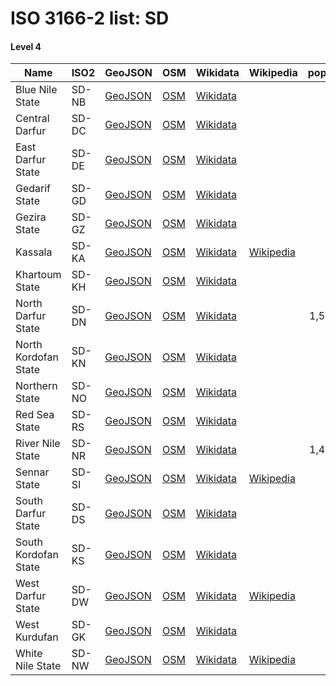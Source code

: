 # ISO 3166-2 list: SD


#### Level 4
Name | ISO2 | GeoJSON | OSM | Wikidata | Wikipedia | population 
--- | --- | --- | --- | --- | --- | --: 
Blue Nile State | SD-NB | [GeoJSON](../../geojson/q8/iso2/SD/SD-NB.geojson) | [OSM](https://www.openstreetmap.org/relation/3774677) | [Wikidata](https://www.wikidata.org/wiki/Q309489) |  | 
Central Darfur | SD-DC | [GeoJSON](../../geojson/q8/iso2/SD/SD-DC.geojson) | [OSM](https://www.openstreetmap.org/relation/3774671) | [Wikidata](https://www.wikidata.org/wiki/Q4116493) |  | 
East Darfur State | SD-DE | [GeoJSON](../../geojson/q8/iso2/SD/SD-DE.geojson) | [OSM](https://www.openstreetmap.org/relation/3774670) | [Wikidata](https://www.wikidata.org/wiki/Q3545641) |  | 
Gedarif State | SD-GD | [GeoJSON](../../geojson/q8/iso2/SD/SD-GD.geojson) | [OSM](https://www.openstreetmap.org/relation/3774675) | [Wikidata](https://www.wikidata.org/wiki/Q309478) |  | 
Gezira State | SD-GZ | [GeoJSON](../../geojson/q8/iso2/SD/SD-GZ.geojson) | [OSM](https://www.openstreetmap.org/relation/3774674) | [Wikidata](https://www.wikidata.org/wiki/Q309469) |  | 
Kassala | SD-KA | [GeoJSON](../../geojson/q8/iso2/SD/SD-KA.geojson) | [OSM](https://www.openstreetmap.org/relation/3774665) | [Wikidata](https://www.wikidata.org/wiki/Q954963) | [Wikipedia](http://en.wikipedia.org/wiki/ar%3A%D9%88%D9%84%D8%A7%D9%8A%D8%A9%20%D9%83%D8%B3%D9%84%D8%A7) | 
Khartoum State | SD-KH | [GeoJSON](../../geojson/q8/iso2/SD/SD-KH.geojson) | [OSM](https://www.openstreetmap.org/relation/3774673) | [Wikidata](https://www.wikidata.org/wiki/Q310385) |  | 
North Darfur State | SD-DN | [GeoJSON](../../geojson/q8/iso2/SD/SD-DN.geojson) | [OSM](https://www.openstreetmap.org/relation/3774668) | [Wikidata](https://www.wikidata.org/wiki/Q688306) |  | 1,583,179
North Kordofan State | SD-KN | [GeoJSON](../../geojson/q8/iso2/SD/SD-KN.geojson) | [OSM](https://www.openstreetmap.org/relation/3774669) | [Wikidata](https://www.wikidata.org/wiki/Q864093) |  | 
Northern State | SD-NO | [GeoJSON](../../geojson/q8/iso2/SD/SD-NO.geojson) | [OSM](https://www.openstreetmap.org/relation/3774678) | [Wikidata](https://www.wikidata.org/wiki/Q310118) |  | 
Red Sea State | SD-RS | [GeoJSON](../../geojson/q8/iso2/SD/SD-RS.geojson) | [OSM](https://www.openstreetmap.org/relation/3774672) | [Wikidata](https://www.wikidata.org/wiki/Q310120) |  | 
River Nile State | SD-NR | [GeoJSON](../../geojson/q8/iso2/SD/SD-NR.geojson) | [OSM](https://www.openstreetmap.org/relation/3774666) | [Wikidata](https://www.wikidata.org/wiki/Q849297) |  | 1,472,257
Sennar State | SD-SI | [GeoJSON](../../geojson/q8/iso2/SD/SD-SI.geojson) | [OSM](https://www.openstreetmap.org/relation/3774667) | [Wikidata](https://www.wikidata.org/wiki/Q865534) | [Wikipedia](http://en.wikipedia.org/wiki/ar%3A%D9%88%D9%84%D8%A7%D9%8A%D8%A9%20%D8%B3%D9%86%D8%A7%D8%B1) | 
South Darfur State | SD-DS | [GeoJSON](../../geojson/q8/iso2/SD/SD-DS.geojson) | [OSM](https://www.openstreetmap.org/relation/3774662) | [Wikidata](https://www.wikidata.org/wiki/Q838778) |  | 
South Kordofan State | SD-KS | [GeoJSON](../../geojson/q8/iso2/SD/SD-KS.geojson) | [OSM](https://www.openstreetmap.org/relation/3774663) | [Wikidata](https://www.wikidata.org/wiki/Q465490) |  | 
West Darfur State | SD-DW | [GeoJSON](../../geojson/q8/iso2/SD/SD-DW.geojson) | [OSM](https://www.openstreetmap.org/relation/3774664) | [Wikidata](https://www.wikidata.org/wiki/Q846331) | [Wikipedia](http://en.wikipedia.org/wiki/ar%3A%D9%88%D9%84%D8%A7%D9%8A%D8%A9%20%D8%BA%D8%B1%D8%A8%20%D8%AF%D8%A7%D8%B1%D9%81%D9%88%D8%B1) | 
West Kurdufan | SD-GK | [GeoJSON](../../geojson/q8/iso2/SD/SD-GK.geojson) | [OSM](https://www.openstreetmap.org/relation/7329336) | [Wikidata](https://www.wikidata.org/wiki/Q536396) |  | 
White Nile State | SD-NW | [GeoJSON](../../geojson/q8/iso2/SD/SD-NW.geojson) | [OSM](https://www.openstreetmap.org/relation/3774676) | [Wikidata](https://www.wikidata.org/wiki/Q311371) | [Wikipedia](http://en.wikipedia.org/wiki/ar%3A%D9%88%D9%84%D8%A7%D9%8A%D8%A9%20%D8%A7%D9%84%D9%86%D9%8A%D9%84%20%D8%A7%D9%84%D8%A3%D8%A8%D9%8A%D8%B6) | 
